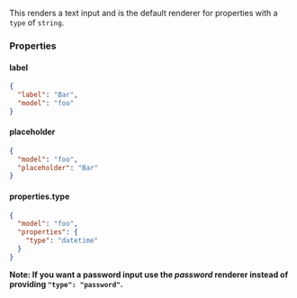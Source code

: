 This renders a text input and is the default renderer for properties with a `type` of `string`.

### Properties

#### label

```json
{
  "label": "Bar",
  "model": "foo"
}
```

#### placeholder

```json
{
  "model": "foo",
  "placeholder": "Bar"
}
```

#### properties.type

```json
{
  "model": "foo",
  "properties": {
    "type": "datetime"
  }
}
```

**Note: If you want a password input use the *password* renderer instead of providing `"type": "password"`.**
